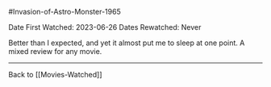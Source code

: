 #Invasion-of-Astro-Monster-1965

Date First Watched:  2023-06-26
Dates Rewatched:  Never

Better than I expected, and yet it almost put me to sleep at one point.  A mixed review for any movie.

---
Back to [[Movies-Watched]]